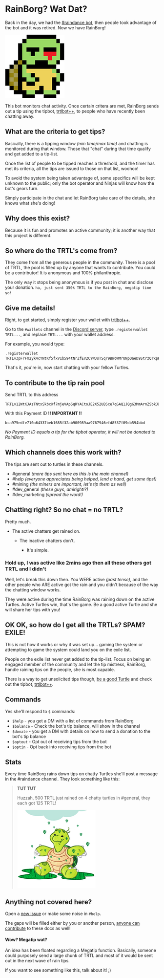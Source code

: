 # RainBorg? Wat Dat?

Back in the day, we had the [#raindance bot](guides/Participating-in-Raindance), then people took advantage of the bot and it was retired. Now we have RainBorg!

![rainavatar](images/rainborg/rainborg-avatar.png)

This bot monitors chat activity. Once certain critera are met, RainBorg sends out a tip using the tipbot, [trtlbot++](guides/Using-trtlbot-plus-plus), to people who have recently been chatting away.

## What are the criteria to get tips?

Basically, there is a tipping window *(min time/max time)* and chatting is monitored during that window. Those that "chat" during that time qualify and get added to a tip-list. 

Once the list of people to be tipped reaches a threshold, and the timer has met its criteria, all the tips are issued to those on that list, woohoo!  

To avoid the system being taken advantage of, some specifics will be kept unknown to the public; only the bot operator and Ninjas will know how the bot's gears turn. 

Simply participate in the chat and let RainBorg take care of the details, she knows what she's doing!

## Why does this exist?

Because it is fun and promotes an active community; it is another way that this project is different.

## So where do the TRTL's come from?

They come from all the generous people in the community. There is a pool of TRTL, the pool is filled up by anyone that wants to contribute. You could be a contributor! It is anonymous and 100% philanthropic. 

The only way it stops being anonymous is if you post in chat and disclose your donation.   `ha, just sent 350k TRTL to the RainBorg, megatip time yo!`

## Give me details!

Right, to get started, simply register your wallet with [trtlbot++](guides/Using-trtlbot-plus-plus#registering-your-wallet).

Go to the  `#wallets` channel in the [Discord server](https://discord.gg/J7g99EE), type `.registerwallet TRTL...`, and replace `TRTL...` with your wallet address. 

For example, you would type:

```
.registerwallet TRTLv3pFrFm2yk4cYNtKf5fxV1b594tNrZfEV2CYWJsTSqr9BWoWMrUNpQaeD9StrzQrxpRQKPCdd1FfvT6D6dAg4pY6iB7sqsG
```

That's it, you're in, now start chatting with your fellow Turtles.

## To contribute to the tip rain pool

Send TRTL to this address

```
TRTLv12WtKJAzTNtxSkbcXf7mjeVApSqRYACtoJE2X52UBSce7qGAQ1JQgG3MmArnZSbkJXKqBXiPX2Mno7xD4tqD3p8SySoBc5
```



With this Payment ID **!! IMPORTANT !!**

```
bca975edfe710a64337beb1685f32ab900989aa9767946efd8537f09db594bbd
```



_No Payment ID equals a tip for the tipbot operator, it will not be donated to RainBorg._

## Which channels does this work with?

The tips are sent out to turtles in these channels.

  - \#general *(more tips sent here as this is the main channel)*
  - \#help *(everyone appreciates being helped, lend a hand, get some tips!)*
  - \#mining *(the miners are important, let's tip them as well)*
  - \#dev_general *(these guys, amiright!?)*
  - \#dev_marketing *(spread the word!)*


## Chatting right? So no chat = no TRTL?

Pretty much.  

- The active chatters get rained on.  

  - The inactive chatters don't.  

    - It's simple.  


### Hold up, I was active like 2mins ago then all these others got TRTL and I didn't

Well, let's break this down then. You WERE active *(past tense)*, and the other people who ARE active got the rain and you didn't because of the way the chatting window works.  

They were active during the time RainBorg was raining down on the active Turtles. Active Turtles win, that's the game. Be a good active Turtle and she will share her tips with you!

## OK OK, so how do I get all the TRTLs? SPAM? EXILE!

This is not how it works or why it was set up... gaming the system or attempting to game the system could land you on the exile list.  

People on the exile list never get added to the tip-list. Focus on being an engaged member of the community and let the tip mistress, RainBorg, handle raining tips on the people, she is most capable.  

There is a way to get unsolicited tips though, [be a good Turtle](https://medium.com/@turtlecoin/how-to-be-a-good-turtle-20a427028a18) and check out the tipbot, [trtlbot++](guides/Using-trtlbot-plus-plus).

## Commands

Yes she'll respond to `$` commands:

  - `$help` - you get a DM with a list of commands from RainBorg
  - `$balance` - Check the bot's tip balance, will show in the channel
  - `$donate` - you get a DM with details on how to send a donation to the bot's tip balance
  - `$optout` - Opt out of receiving tips from the bot
  - `$optin` - Opt back into receiving tips from the bot

## Stats

Every time RainBorg rains down tips on chatty Turtles she'll post a message in the #raindance channel.
They look something like this:

> **TUT TUT**
>
> Huzzah, 500 TRTL just rained on 4 chatty turtles in #general, they each got 125 TRTL!
>
> ![turt in rain](images/rainborg/rainborg-rain.png)

## Anything not covered here?

Open a [new issue](https://github.com/turtlecoin/meta/issues/new?title=RainBorg+Question) or make some noise in `#help`.

The gaps will be filled either by you or another person, [anyone can contribute](https://github.com/turtlecoin/turtlecoin-wiki) to these docs as well!

#### Wow? Megatip wat?

An idea has been floated regarding a Megatip function. Basically, someone could purposely send a large chunk of TRTL and most of it would be sent out in the next wave of rain tips. 

If you want to see something like this, talk about it! ;)

